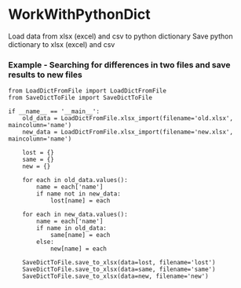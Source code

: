 # WorkWithPythonDict
Load data from xlsx (excel) and csv to python dictionary
Save python dictionary to xlsx (excel) and csv

### Example - Searching for differences in two files and save results to new files

```
from LoadDictFromFile import LoadDictFromFile
from SaveDictToFile import SaveDictToFile

if __name__ == '__main__':
    old_data = LoadDictFromFile.xlsx_import(filename='old.xlsx', maincolumn='name')
    new_data = LoadDictFromFile.xlsx_import(filename='new.xlsx', maincolumn='name')

    lost = {}
    same = {}
    new = {}

    for each in old_data.values():
        name = each['name']
        if name not in new_data:
            lost[name] = each

    for each in new_data.values():
        name = each['name']
        if name in old_data:
            same[name] = each
        else:
            new[name] = each

    SaveDictToFile.save_to_xlsx(data=lost, filename='lost')
    SaveDictToFile.save_to_xlsx(data=same, filename='same')
    SaveDictToFile.save_to_xlsx(data=new, filename='new')
```
